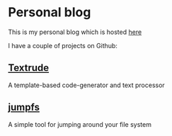 # Personal blog

This is my personal blog which is hosted [here](https://neilmacmullen.github.io/)

I have a couple of projects on Github:

## [Textrude](https://github.com/NeilMacMullen/textrude)
A template-based code-generator and text processor 


## [jumpfs](https://github.com/NeilMacMullen/jumpfs)
A simple tool for jumping around your file system
